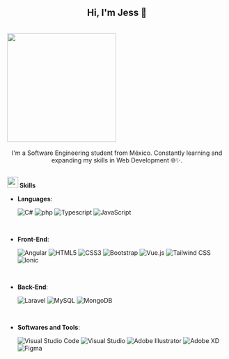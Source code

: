 ## <div align="center">Hi, I'm Jess 🌟</div>

<br>
<div style ="display:flex;" align="center">
  <img src="https://i.giphy.com/media/v1.Y2lkPTc5MGI3NjExd2ljcGxheXFsNzVlNTRuNW13cHJlcmZvd3hqMGZnM2k2Y3N2cGVweiZlcD12MV9pbnRlcm5hbF9naWZfYnlfaWQmY3Q9cw/DbGDZz3KidE4KK6enQ/giphy.gif" style="width:250px"/>
</div><br>

<div align="center">I'm a Software Engineering student from México. Constantly learning and expanding my skills in Web Development 🌐✨.</div>

##
<img src="https://media2.giphy.com/media/QssGEmpkyEOhBCb7e1/giphy.gif?cid=ecf05e47a0n3gi1bfqntqmob8g9aid1oyj2wr3ds3mg700bl&rid=giphy.gif" width ="25"><b> Skills</b>
<br>

<p align="center">

- **Languages**:
    
    ![C#](https://img.shields.io/badge/C%23-239120?style=for-the-badge&logo=c-sharp&logoColor=white)
    ![php](https://img.shields.io/badge/PHP-777BB4?style=for-the-badge&logo=php&logoColor=white)
    ![Typescript](https://img.shields.io/badge/TypeScript-007ACC?style=for-the-badge&logo=typescript&logoColor=white)
    ![JavaScript](https://img.shields.io/badge/JavaScript%20-%23F7DF1E.svg?style=for-the-badge&logo=javascript&logoColor=black)

<br>   
    
- **Front-End**:
  
  ![Angular](https://img.shields.io/badge/Angular-DD0031?style=for-the-badge&logo=angular&logoColor=white)
  ![HTML5](https://img.shields.io/badge/HTML5%20-%23E34F26.svg?style=for-the-badge&logo=html5&logoColor=white)
  ![CSS3](https://img.shields.io/badge/CSS%20-%231572B6.svg?style=for-the-badge&logo=css3&logoColor=white)
  ![Bootstrap](https://img.shields.io/badge/Bootstrap-563D7C?style=for-the-badge&logo=bootstrap&logoColor=white)
  ![Vue.js](https://img.shields.io/badge/Vue.js-35495E?style=for-the-badge&logo=vue.js&logoColor=4FC08D)
  ![Tailwind CSS](https://img.shields.io/badge/Tailwind_CSS-38B2AC?style=for-the-badge&logo=tailwind-css&logoColor=whit)
  ![Ionic](https://img.shields.io/badge/Ionic-%233880FF.svg?style=for-the-badge&logo=Ionic&logoColor=white)

<br>

- **Back-End**:

  ![Laravel](https://img.shields.io/badge/Laravel-FF2D20?style=for-the-badge&logo=laravel&logoColor=white)
  ![MySQL](https://img.shields.io/badge/MySQL-00000F?style=for-the-badge&logo=mysql&logoColor=white)
  ![MongoDB](https://img.shields.io/badge/MongoDB-4EA94B?style=for-the-badge&logo=mongodb&logoColor=white)
   

<br>

- **Softwares and Tools**:

    ![Visual Studio Code](https://img.shields.io/badge/Visual%20Studio%20Code-0078d7.svg?style=for-the-badge&logo=visual-studio-code&logoColor=white)
    ![Visual Studio](https://img.shields.io/badge/Visual%20Studio-5C2D91.svg?style=for-the-badge&logo=visual-studio&logoColor=white)
    ![Adobe Illustrator](https://img.shields.io/badge/adobe%20illustrator-%23FF9A00.svg?style=for-the-badge&logo=adobe%20illustrator&logoColor=white)
    ![Adobe XD](https://img.shields.io/badge/Adobe%20XD-470137?style=for-the-badge&logo=Adobe%20XD&logoColor=#FF61F6)
  	![Figma](https://img.shields.io/badge/figma-%23F24E1E.svg?style=for-the-badge&logo=figma&logoColor=white)
  

<br>
